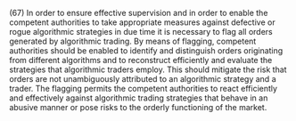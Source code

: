 (67) In order to ensure effective supervision and in order to enable the competent authorities to take appropriate measures against defective or rogue algorithmic strategies in due time it is necessary to flag all orders generated by algorithmic trading. By means of flagging, competent authorities should be enabled to identify and distinguish orders originating from different algorithms and to reconstruct efficiently and evaluate the strategies that algorithmic traders employ. This should mitigate the risk that orders are not unambiguously attributed to an algorithmic strategy and a trader. The flagging permits the competent authorities to react efficiently and effectively against algorithmic trading strategies that behave in an abusive manner or pose risks to the orderly functioning of the market.